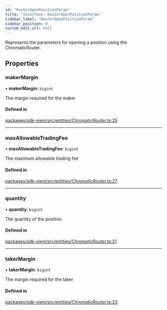 ```yaml
---
id: "RouterOpenPositionParam"
title: "Interface: RouterOpenPositionParam"
sidebar_label: "RouterOpenPositionParam"
sidebar_position: 0
custom_edit_url: null
---
```


Represents the parameters for opening a position using the ChromaticRouter.

## Properties

### makerMargin

• **makerMargin**: `bigint`

The margin required for the maker

#### Defined in

[packages/sdk-viem/src/entities/ChromaticRouter.ts:25](https://github.com/chromatic-protocol/sdk/blob/ba212bd/packages/sdk-viem/src/entities/ChromaticRouter.ts#L25)

___

### maxAllowableTradingFee

• **maxAllowableTradingFee**: `bigint`

The maximum allowable trading fee

#### Defined in

[packages/sdk-viem/src/entities/ChromaticRouter.ts:27](https://github.com/chromatic-protocol/sdk/blob/ba212bd/packages/sdk-viem/src/entities/ChromaticRouter.ts#L27)

___

### quantity

• **quantity**: `bigint`

The quantity of the position

#### Defined in

[packages/sdk-viem/src/entities/ChromaticRouter.ts:21](https://github.com/chromatic-protocol/sdk/blob/ba212bd/packages/sdk-viem/src/entities/ChromaticRouter.ts#L21)

___

### takerMargin

• **takerMargin**: `bigint`

The margin required for the taker

#### Defined in

[packages/sdk-viem/src/entities/ChromaticRouter.ts:23](https://github.com/chromatic-protocol/sdk/blob/ba212bd/packages/sdk-viem/src/entities/ChromaticRouter.ts#L23)
